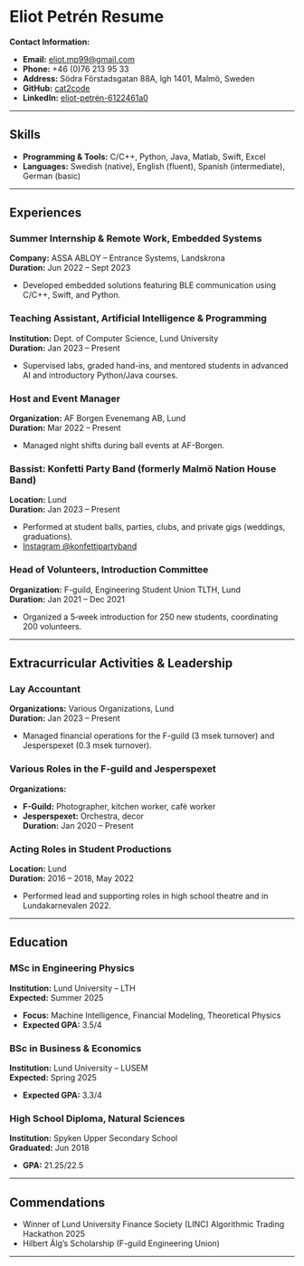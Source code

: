 # Eliot Petrén Resume

**Contact Information:**  
- **Email:** [eliot.mp99@gmail.com](mailto:eliot.mp99@gmail.com)  
- **Phone:** +46 (0)76 213 95 33  
- **Address:** Södra Förstadsgatan 88A, lgh 1401, Malmö, Sweden  
- **GitHub:** [cat2code](https://github.com/cat2code)  
- **LinkedIn:** [eliot-petrén-6122461a0](https://www.linkedin.com/in/eliot-petr%C3%A9n-6122461a0)

---

## Skills

- **Programming & Tools:** C/C++, Python, Java, Matlab, Swift, Excel  
- **Languages:** Swedish (native), English (fluent), Spanish (intermediate), German (basic)

---

## Experiences

### Summer Internship & Remote Work, Embedded Systems  
**Company:** ASSA ABLOY – Entrance Systems, Landskrona  
**Duration:** Jun 2022 – Sept 2023  
- Developed embedded solutions featuring BLE communication using C/C++, Swift, and Python.

### Teaching Assistant, Artificial Intelligence & Programming  
**Institution:** Dept. of Computer Science, Lund University  
**Duration:** Jan 2023 – Present  
- Supervised labs, graded hand-ins, and mentored students in advanced AI and introductory Python/Java courses.

### Host and Event Manager  
**Organization:** AF Borgen Evenemang AB, Lund  
**Duration:** Mar 2022 – Present  
- Managed night shifts during ball events at AF-Borgen.

### Bassist: Konfetti Party Band (formerly Malmö Nation House Band)  
**Location:** Lund  
**Duration:** Jan 2023 – Present  
- Performed at student balls, parties, clubs, and private gigs (weddings, graduations).  
- [Instagram @konfettipartyband](https://www.instagram.com/konfettipartyband/)

### Head of Volunteers, Introduction Committee  
**Organization:** F-guild, Engineering Student Union TLTH, Lund  
**Duration:** Jan 2021 – Dec 2021  
- Organized a 5‐week introduction for 250 new students, coordinating 200 volunteers.

---

## Extracurricular Activities & Leadership

### Lay Accountant  
**Organizations:** Various Organizations, Lund  
**Duration:** Jan 2023 – Present  
- Managed financial operations for the F-guild (3 msek turnover) and Jesperspexet (0.3 msek turnover).

### Various Roles in the F-guild and Jesperspexet  
**Organizations:**  
- **F-Guild:** Photographer, kitchen worker, café worker  
- **Jesperspexet:** Orchestra, decor  
**Duration:** Jan 2020 – Present

### Acting Roles in Student Productions  
**Location:** Lund  
**Duration:** 2016 – 2018, May 2022  
- Performed lead and supporting roles in high school theatre and in Lundakarnevalen 2022.

---

## Education

### MSc in Engineering Physics  
**Institution:** Lund University – LTH  
**Expected:** Summer 2025  
- **Focus:** Machine Intelligence, Financial Modeling, Theoretical Physics  
- **Expected GPA:** 3.5/4

### BSc in Business & Economics  
**Institution:** Lund University – LUSEM  
**Expected:** Spring 2025  
- **Expected GPA:** 3.3/4

### High School Diploma, Natural Sciences  
**Institution:** Spyken Upper Secondary School  
**Graduated:** Jun 2018  
- **GPA:** 21.25/22.5

---

## Commendations

- Winner of Lund University Finance Society (LINC) Algorithmic Trading Hackathon 2025  
- Hilbert Älg’s Scholarship (F-guild Engineering Union)

---
